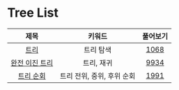 # Tree List
| 제목 | 키워드 | 풀어보기 |
| :-: | :-: | :-: |
| [트리](https://github.com/KayAhn0126/SwiftCT/tree/main/Tree/Tree) | 트리 탐색 | [1068](https://www.acmicpc.net/problem/1068) |
| [완전 이진 트리](https://github.com/KayAhn0126/SwiftCT/tree/main/Tree/CompleteBinaryTree) | 트리, 재귀 | [9934](https://www.acmicpc.net/problem/9934) |
| [트리 순회](https://github.com/KayAhn0126/SwiftCT/tree/main/Tree/TreeTraversal) | 트리 전위, 중위, 후위 순회 | [1991](https://www.acmicpc.net/problem/1991) |
